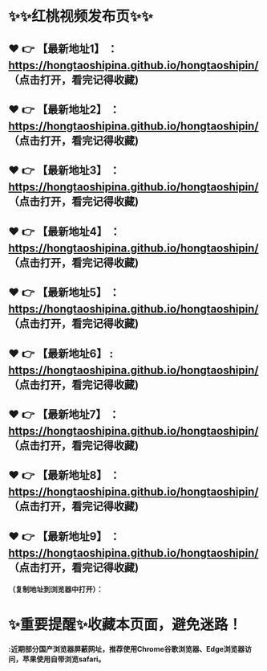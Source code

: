 # :sparkles::sparkles:红桃视频发布页:sparkles::sparkles:

 :heart: :point_right: 【最新地址1】 ：https://hongtaoshipina.github.io/hongtaoshipin/   （点击打开，看完记得收藏)
 ------
 :heart: :point_right: 【最新地址2】 ：https://hongtaoshipina.github.io/hongtaoshipin/   （点击打开，看完记得收藏)
 ------
 :heart: :point_right: 【最新地址3】 ：https://hongtaoshipina.github.io/hongtaoshipin/   （点击打开，看完记得收藏)
 ------
 :heart: :point_right: 【最新地址4】 ：https://hongtaoshipina.github.io/hongtaoshipin/   （点击打开，看完记得收藏)
 ------
 :heart: :point_right: 【最新地址5】 ：https://hongtaoshipina.github.io/hongtaoshipin/   （点击打开，看完记得收藏)
 ------
 :heart: :point_right: 【最新地址6】 : https://hongtaoshipina.github.io/hongtaoshipin/   （点击打开，看完记得收藏)
 ------
 :heart: :point_right: 【最新地址7】 ：https://hongtaoshipina.github.io/hongtaoshipin/   （点击打开，看完记得收藏)
 ------
 :heart: :point_right: 【最新地址8】 ：https://hongtaoshipina.github.io/hongtaoshipin/   （点击打开，看完记得收藏)
 ------
 :heart: :point_right: 【最新地址9】 ：https://hongtaoshipina.github.io/hongtaoshipin/   （点击打开，看完记得收藏)
  ------

  
#### （复制地址到浏览器中打开）：
# :sparkles:重要提醒:sparkles:收藏本页面，避免迷路！
#### :近期部分国产浏览器屏蔽网址，推荐使用Chrome谷歌浏览器、Edge浏览器访问，苹果使用自带浏览safari。
